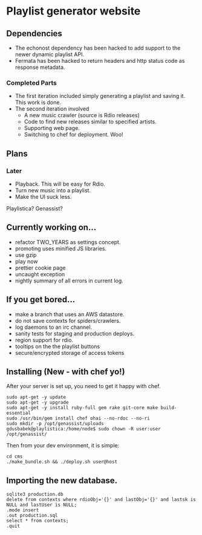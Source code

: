 # Playlist generator website

## Dependencies

* The echonost dependency has been hacked to add support to the newer dynamic playlist API.
* Fermata has been hacked to return headers and http status code as response metadata.

### Completed Parts

* The first iteration included simply generating a playlist and saving it.  This work is done.
* The second iteration involved
  * A new music crawler (source is Rdio releases)
  * Code to find new releases similar to specified artists.
  * Supporting web page.
  * Switching to chef for deployment. Woo!

## Plans

### Later

* Playback. This will be easy for Rdio. 
* Turn new music into a playlist.
* Make the UI suck less.

Playlistica?  Genassist?

## Currently working on...

* refactor TWO_YEARS as settings concept.
* promoting uses minified JS libraries.
* use gzip
* play now
* prettier cookie page
* uncaught exception
* nightly summary of all errors in current log.

## If you get bored...

* make a branch that uses an AWS datastore.
* do not save contexts for spiders/crawlers.
* log daemons to an irc channel.
* sanity tests for staging and production deploys.
* region support for rdio.
* tooltips on the the playlist buttons
* secure/encrypted storage of access tokens

## Installing (New - with chef yo!)

After your server is set up, you need to get it happy with chef.
    
    sudo apt-get -y update
    sudo apt-get -y upgrade
    sudo apt-get -y install ruby-full gem rake git-core make build-essential
    sudo /usr/bin/gem install chef ohai --no-rdoc --no-ri
    sudo mkdir -p /opt/genassist/uploads
    gdusbabek@playlistica:/home/node$ sudo chown -R user:user /opt/genassist/

Then from your dev environment, it is simple:
    
    cd cms
    ./make_bundle.sh && ./deploy.sh user@host

## Importing the new database.

    sqlite3 production.db
    delete from contexts where rdioObj='{}' and lastObj='{}' and lastsk is NULL and lastUser is NULL;
    .mode insert
    .out production.sql
    select * from contexts;
    .quit
